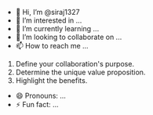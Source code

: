 - 👋 Hi, I’m @siraj1327
- 👀 I’m interested in ...
- 🌱 I’m currently learning ...
- 💞️ I’m looking to collaborate on ...
- 📫 How to reach me ...

1. Define your collaboration's purpose.
2. Determine the unique value proposition.
3. Highlight the benefits.


- 😄 Pronouns: ...
- ⚡ Fun fact: ...

<!---
siraj1327/siraj1327 is a ✨ special ✨ repository because its `README.md` (this file) appears on your GitHub profile.
You can click the Preview link to take a look at your changes.
--->
